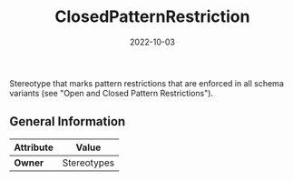 ﻿---
title: ClosedPatternRestriction
toc: false
type: specs
date: "2022-10-03"
draft: false
specification: VEC
version: 2.0.1
documentType: "Recommendation"
elementType: Class
classes:
  - ClosedPatternRestriction
menu_name: vec-2.0.1
---
Stereotype that marks pattern restrictions that are enforced in all schema variants (see &quot;Open&#160;and Closed Pattern Restrictions&quot;).

## General Information

| Attribute               | Value |
|-------------------------|-------|
| **Owner**               | Stereotypes |
